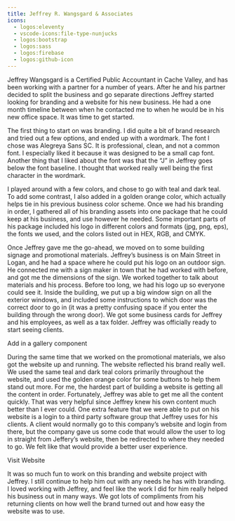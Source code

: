 ```yaml
---
title: Jeffrey R. Wangsgard & Associates
icons: 
  - logos:eleventy
  - vscode-icons:file-type-nunjucks
  - logos:bootstrap
  - logos:sass
  - logos:firebase
  - logos:github-icon
---
```


Jeffrey Wangsgard is a Certified Public Accountant in Cache Valley, and has been working with a partner for a number of years. After he and his partner decided to split the business and go separate directions Jeffrey started looking for branding and a website for his new business. He had a one month timeline between when he contacted me to when he would be in his new office space. It was time to get started.

The first thing to start on was branding. I did quite a bit of brand research and tried out a few options, and ended up with a wordmark. The font I chose was Alegreya Sans SC. It is professional, clean, and not a common font. I especially liked it because it was designed to be a small cap font. Another thing that I liked about the font was that the “J” in Jeffrey goes below the font baseline. I thought that worked really well being the first character in the wordmark.

<content-img src="/img/projects/jrwcpatax/JRW-wordmarks.png"></content-img>

I played around with a few colors, and chose to go with teal and dark teal. To add some contrast, I also added in a golden orange color, which actually helps tie in his previous business color scheme. Once we had his branding in order, I gathered all of his branding assets into one package that he could keep at his business, and use however he needed. Some important parts of his package included his logo in different colors and formats (jpg, png, eps), the fonts we used, and the colors listed out in HEX, RGB, and CMYK.

<content-img src="/img/projects/jrwcpatax/JRW-colors.png"></content-img>

Once Jeffrey gave me the go-ahead, we moved on to some building signage and promotional materials. Jeffrey’s business is on Main Street in Logan, and he had a space where he could put his logo on an outdoor sign. He connected me with a sign maker in town that he had worked with before, and got me the dimensions of the sign. We worked together to talk about materials and his process. Before too long, we had his logo up so everyone could see it. Inside the building, we put up a big window sign on all the exterior windows, and included some instructions to which door was the correct door to go in (it was a pretty confusing space if you enter the building through the wrong door). We got some business cards for Jeffrey and his employees, as well as a tax folder. Jeffrey was officially ready to start seeing clients.

<dev-note>Add in a gallery component</dev-note>

During the same time that we worked on the promotional materials, we also got the website up and running. The website reflected his brand really well. We used the same teal and dark teal colors primarily throughout the website, and used the golden orange color for some buttons to help them stand out more. For me, the hardest part of building a website is getting all the content in order. Fortunately, Jeffrey was able to get me all the content quickly. That was very helpful since Jeffrey knew his own content much better than I ever could. One extra feature that we were able to put on his website is a login to a third party software group that Jeffrey uses for his clients. A client would normally go to this company’s website and login from there, but the company gave us some code that would allow the user to log in straight from Jeffery’s website, then be redirected to where they needed to go. We felt like that would provide a better user experience.

<content-img src="/img/projects/jrwcpatax/JRW-screenshot.png"></content-img>

<content-btn href="https://jrwcpatax.com/">Visit Website</content-btn>

It was so much fun to work on this branding and website project with Jeffrey. I still continue to help him out with any needs he has with branding. I loved working with Jeffrey, and feel like the work I did for him really helped his business out in many ways. We got lots of compliments from his returning clients on how well the brand turned out and how easy the website was to use.